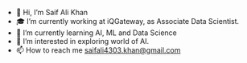 - 👋 Hi, I’m Saif Ali Khan
- 🎓 I’m currently working at iQGateway, as Associate Data Scientist.
- 🌱 I’m currently learning AI, ML and Data Science
- 👀 I’m interested in exploring world of AI.
- 📫 How to reach me saifali4303.khan@gmail.com

